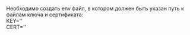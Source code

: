 Необходимо создать env файл, в котором должен быть указан путь к файлам ключа и сертификата: <br/>
KEY=''<br/>
CERT=''<br/>
